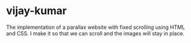 # vijay-kumar
The implementation of a parallax website with fixed scrolling using HTML and CSS. I make it so that we can scroll and the images will stay in place.
